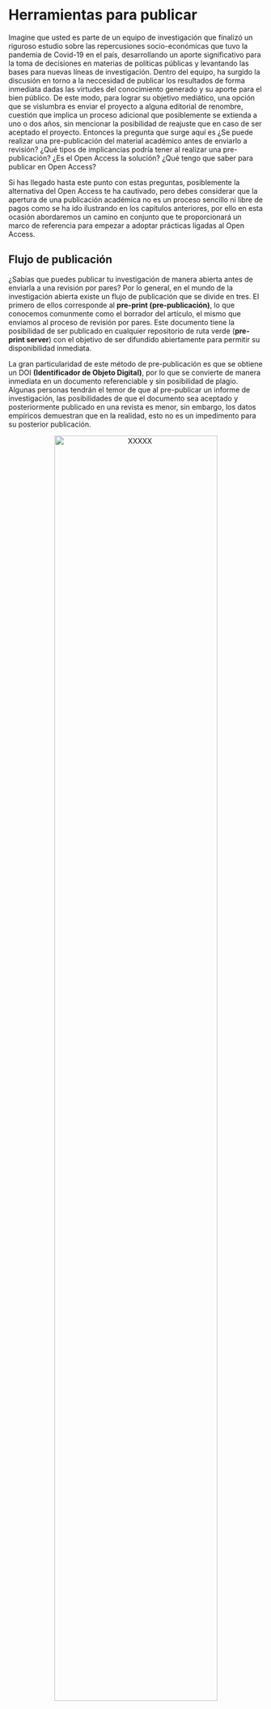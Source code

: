 # Herramientas para publicar

Imagine que usted es parte de un equipo de investigación que finalizó un riguroso estudio sobre las repercusiones socio-económicas que tuvo la pandemia de Covid-19 en el país, desarrollando un aporte significativo para la toma de decisiones en materias de políticas públicas y levantando las bases para nuevas líneas de investigación. Dentro del equipo, ha surgido la discusión en torno a la neccesidad de publicar los resultados de forma inmediata dadas las virtudes del conocimiento generado y su aporte para el bien público. De este modo, para lograr su objetivo mediático, una opción que se vislumbra es enviar el proyecto a alguna editorial de renombre, cuestión que implica un proceso adicional que posiblemente se extienda a uno o dos años, sin mencionar la posibilidad de reajuste que en caso de ser aceptado el proyecto. Entonces la pregunta que surge aquí es ¿Se puede realizar una pre-publicación del material académico antes de enviarlo a revisión? ¿Qué tipos de implicancias podría tener al realizar una pre-publicación? ¿Es el Open Access la solución? ¿Qué tengo que saber para publicar en Open Access? 

Si has llegado hasta este punto con estas preguntas, posiblemente la alternativa del Open Access te ha cautivado, pero debes considerar que la apertura de una publicación académica no es un proceso sencillo ni libre de pagos como se ha ido ilustrando en los capítulos anteriores, por ello en esta ocasión abordaremos un camino en conjunto que te proporcionará un marco de referencia para empezar a adoptar prácticas ligadas al Open Access. 

## Flujo de publicación

¿Sabías que puedes publicar tu investigación de manera abierta antes de enviarla a una revisión por pares? Por lo general, en el mundo de la investigación abierta existe un flujo de publicación que se divide en tres. El primero de ellos corresponde al **pre-print (pre-publicación)**, lo que conocemos comunmente como el borrador del artículo, el mismo que enviamos al proceso de revisión por pares. Este documento tiene la posibilidad de ser publicado en cualquier repositorio de ruta verde (**pre-print server**) con el objetivo de ser difundido abiertamente para permitir su disponibilidad inmediata.

La gran particularidad de este método de pre-publicación es que se obtiene un DOI **(Identificador de Objeto Digital)**, por lo que se convierte de manera inmediata en un documento referenciable y sin posibilidad de plagio. Algunas personas tendrán el temor de que al pre-publicar un informe de investigación, las posibilidades de que el documento sea aceptado y posteriormente publicado en una revista es menor, sin embargo, los datos empíricos demuestran que en la realidad, esto no es un impedimento para su posterior publicación.

<div class="figure" style="text-align: center">
<img src="https://www.natureindex.com/news-blog/image/5c47a21e4ccf11d6447378c9/rsz_biorxiv2.png" alt="XXXXX" width="80%" />
<p class="caption">(\#fig:unnamed-chunk-1)XXXXX</p>
</div>
Para el caso de las ciencias sociales, el servicio de pre-print que recomendamos utilizar es [SocArxiv](https://socopen.org/) y [PsyArxiv](https://psyarxiv.com/) particularmente para la disciplina de la psicología. Estos servicios permiten subir archivos PDF desde la plataforma [OSF](https://help.osf.io/hc/en-us/categories/360001530554-Preprints) y de este modo se obtiene el beneficio de acceder a un DOI que asegure su correcta citación. Ambos repositorios son extensiones de [ArXiv](https://arxiv.org/), la plataforma pionera de acceso abierto que en la actualidad alberga alrededor de dos milloes de artículos categorizados en ocho áreas temáticas. ArXiv no posee tarifas asociadas a la publicación de los artículos puesto a que los documentos se someten a un proceso de clasificación y no a una revisión por pares.

Adicionalmente, Directory of Open Access Journals [DOAJ](https://doaj.org/)  [Gates Open research](https://gatesopenresearch.org/)

## Revistas opcionales para publicar con Open Access
Un segundo momento que es clave en el flujo tiene que ver con el **post-print**, el cual corresponde al artículo acpetado tras la revisión por pares pero que no se encuentra adaptado al formato, por lo que no ha sido publicado de manera oficial por la revista. Hoy en día son varias las editoriales que entregan la posibilidad de publicar tanto el post-print como el documento final en cualquier repositorio abierto tras el periodo de embargo, el cual consiste en un tiempo determinado donde la editorial se reserva los derechos patrimoniales del artículo para su distribución. 

¿Cómo puedo conocer las revistas que poseen políticas de acceso abierto? Muchas veces es difícil encontrar las políticas de autoarchivo que poseen las revistas, por ello recomendamos consultar en [**Sherpa Romeo**](https://v2.sherpa.ac.uk/romeo/), un sitio web que funciona como una base de datos que recopila la información básica sobre las políticas de autoría y acceso abierto de las principales revistas científicas de todo el mundo. Sherpa Romeo utiliza un codigo de cuatro colores para diferenciar los tipos de políticas de cada revista, los que se definen en:  

-  *Verde*: Permite autoarchivar el pre-print, post-print y la versión final.
-  *Amarillo*: Permite unicamente el autoarchivo del pre-print.
-  *Azul*: Permite unicamente el autoarchivo del post-print o la versión final.
-  *Blanco*: No permite el autoarchivo de ninguno de los documentos antes mencionados.

Adicionalmente, Directory of Open Access Journals [DOAJ](https://doaj.org/) es una organización sin fines de lucro que dirige un directorio donde recopilan todo tipo de revistas de acceso abierto. Su misión es aumentar la visibilidad, accesibilidad y el uso de las revistas académicas de calidad, pues solo trabajan con revistas que permiten el autoarchivo tanto de pre-print, post-print y publicaciones finales.

## Pagos asociados a la publicación abierta

Como mencionamos en el capítulo anterior, la ruta dorada solicita un pago de APC para publicar en acceso abierto, esto corresponde a un modelo de negocios cuyo fin es financiar los gastos asociados la gestión de la publicación. En estricto rigor, no existe un monto estandarizado del APC, por lo que su costo dependerá únicamente de la revista.

## Recomendaciones finales
- Opciones para publicar con open-access
  - Opciones para publicar con acceso abierto
  - Internacionales (ejemplo): Directory of Open Access Journals (DOAJ), Gates Open research, SOCArvix
  - Institucionales: El Uchile
  - Herramientas de *rOpensci*, blogdown

A modo de recomendación, no se les obliga a nuestros lectores adquirir de forma inmediata prácticas acordes al Open Access, lo que se sugiere es considerarlas sobre todo al momento de realizar el envío de un artículo a una revista cualquiera, pues el autor firma un *Acuerdo de Transferencia de Derechos (CTA)*, transfiriendole al editor los derechos de autor sobre la obra y por lo tanto, imposibilitando toda acción del propio creador sobre la investigación. Para que la decisión de publicar dentro de una revista no afecte a la posterior decisión de abrir la publicación, por una parte los editores deben tener una licencia que sirve únicamente para publicar (LTP) y, por otra parte, los/as autores/as deben retener para si los derechos sobre la obra. En síntesis, para que cualquier recurso científico sea abierto, este debe contener una licencia que explicite a sus usuarios las acciones que pueden realizar sobre la obra e indicar la correcta acreditación de la fuente [@swan2013]. Este ejercicio no se encuentra excento de licencias y según [@melero2008] se recomienda el uso de CC-By.

> La licencia CC-BY permite que otros distribuyan, mezclen, adapten y construyan sobre su trabajo, incluso comercialmente, siempre que le reconozcan la creación original. Para mayor información, haz [Click Aquí](https://creativecommons.org/).

<div class="figure" style="text-align: center">
<img src="https://www.um.es/documents/793464/2998280/INFOS3w.jpg/f0c81c67-3602-4e56-a5c3-33fb05a637dc?t=1444293679468" alt="Tips para conservar los derechos de autor. Imagen de Biblioteca CRAI - Universidad Pablo de Olavide" width="80%" />
<p class="caption">(\#fig:unnamed-chunk-2)Tips para conservar los derechos de autor. Imagen de Biblioteca CRAI - Universidad Pablo de Olavide</p>
</div>
